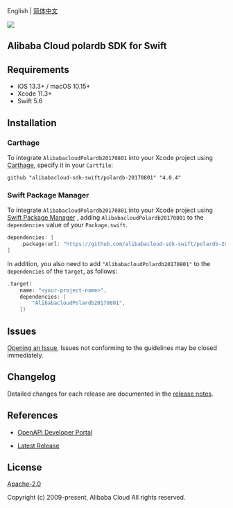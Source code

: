 English | [简体中文](README-CN.md)

![](https://aliyunsdk-pages.alicdn.com/icons/AlibabaCloud.svg)

## Alibaba Cloud polardb SDK for Swift

## Requirements

- iOS 13.3+ / macOS 10.15+
- Xcode 11.3+
- Swift 5.6

## Installation

### Carthage

To integrate `AlibabacloudPolardb20170801` into your Xcode project using [Carthage](https://github.com/Carthage/Carthage), specify it in your `Cartfile`:

```ogdl
github "alibabacloud-sdk-swift/polardb-20170801" "4.0.4"
```

### Swift Package Manager

To integrate `AlibabacloudPolardb20170801` into your Xcode project using [Swift Package Manager](https://swift.org/package-manager/) , adding `AlibabacloudPolardb20170801` to the `dependencies` value of your `Package.swift`.

```swift
dependencies: [
    .package(url: "https://github.com/alibabacloud-sdk-swift/polardb-20170801.git", from: "4.0.4")
]
```

In addition, you also need to add `"AlibabacloudPolardb20170801"` to the `dependencies` of the `target`, as follows:

```swift
.target(
    name: "<your-project-name>",
    dependencies: [
        "AlibabacloudPolardb20170801",
    ])
```

## Issues

[Opening an Issue](https://github.com/alibabacloud-sdk-swift/polardb-20170801/issues/new), Issues not conforming to the guidelines may be closed immediately.

## Changelog

Detailed changes for each release are documented in the [release notes](./ChangeLog.txt).

## References

* [OpenAPI Developer Portal](https://next.api.alibabacloud.com/home)
- [Latest Release](https://github.com/alibabacloud-sdk-swift/polardb-20170801)

## License

[Apache-2.0](http://www.apache.org/licenses/LICENSE-2.0)

Copyright (c) 2009-present, Alibaba Cloud All rights reserved.
